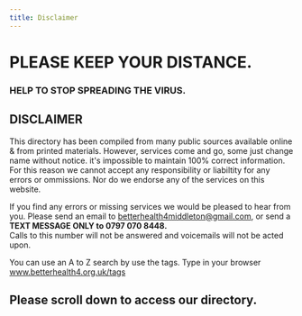 ```yaml
---
title: Disclaimer
---
```


# PLEASE KEEP YOUR DISTANCE. 
### HELP TO STOP SPREADING THE VIRUS.

## DISCLAIMER

This directory has been compiled from many 
public sources available online & from printed
materials. However, services come and go, some just
change name without notice.  it's impossible to 
maintain 100% correct information.  For this reason we
cannot accept any responsibility or liabiltity for any
errors or ommissions. Nor do we endorse any of the
services on this website.

If you find any errors or missing services we would be
pleased to hear from you. Please send an email to
[betterhealth4middleton@gmail.com](mailto:betterhealth4middleton@gmail.com), or send a  
**TEXT MESSAGE ONLY to 0797 070 8448.**  
Calls to this number will not be answered and 
voicemails will not be acted upon.

You can use an A to Z search by use the tags. Type in your browser  www.betterhealth4.org.uk/tags

## Please scroll down to access our directory.
